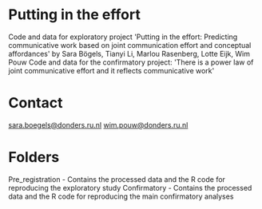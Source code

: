 # Putting in the effort
Code and data for exploratory project 'Putting in the effort: Predicting communicative work based on joint communication effort and conceptual affordances' by Sara Bögels, Tianyi Li, Marlou Rasenberg, Lotte Eijk, Wim Pouw
Code and data for the confirmatory project: 'There is a power law of joint communicative effort and it reflects communicative work'

# Contact
sara.boegels@donders.ru.nl
wim.pouw@donders.ru.nl

# Folders
Pre_registration - Contains the processed data and the R code for reproducing the exploratory study
Confirmatory - Contains the processed data and the R code for reproducing the main confirmatory analyses
